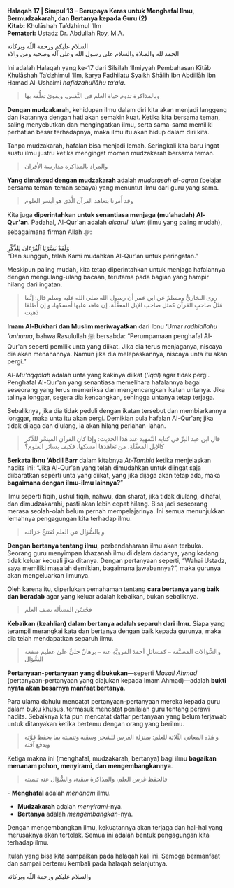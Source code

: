 **Halaqah 17 | Simpul 13 – Berupaya Keras untuk Menghafal Ilmu, Bermudzakarah, dan Bertanya kepada Guru (2)**  
**Kitab:** Khulāshah Ta’dzhimul ‘Ilm  
**Pemateri:** Ustadz Dr. Abdullah Roy, M.A.  

<span dir="rtl" style="text-align:right; font-family:'Scheherazade',serif;">السلام عليكم ورحمة اللّه وبركاته</span>  
<span dir="rtl" style="text-align:right; font-family:'Scheherazade',serif;">الحمد لله والصلاة والسلام على رسول الله وعلى آله وصحبه ومن والاه</span>  

<span style="text-align:justify;">Ini adalah Halaqah yang ke-17 dari Silsilah ‘Ilmiyyah Pembahasan Kitāb Khulāshah Ta’dzhimul ‘Ilm, karya Fadhilatu Syaikh Shālih Ibn Abdillāh Ibn Hamad Al-Ushaimi *hafidzahullāhu ta’ala*.</span>  

> <span dir="rtl" style="text-align:right; font-family:'Scheherazade',serif;">وبالمذاكرة تدوم حياة العلم في النَّفس، ويقوىٰ تعلُّقه بها</span>  

<span style="text-align:justify;">**Dengan mudzakarah**, kehidupan ilmu dalam diri kita akan menjadi langgeng dan ikatannya dengan hati akan semakin kuat. Ketika kita bersama teman, saling menyebutkan dan mengingatkan ilmu, serta sama-sama memiliki perhatian besar terhadapnya, maka ilmu itu akan hidup dalam diri kita.</span>  

<span style="text-align:justify;">Tanpa mudzakarah, hafalan bisa menjadi lemah. Seringkali kita baru ingat suatu ilmu justru ketika mengingat momen mudzakarah bersama teman.</span>  

> <span dir="rtl" style="text-align:right; font-family:'Scheherazade',serif;">والمراد بالمذاكرة مدارسة الأقران</span>  

<span style="text-align:justify;">**Yang dimaksud dengan mudzakarah** adalah *mudarasah al-aqran* (belajar bersama teman-teman sebaya) yang menuntut ilmu dari guru yang sama.</span>  

> <span dir="rtl" style="text-align:right; font-family:'Scheherazade',serif;">وقد أُمرنا بتعاهد القرآن الَّذي هو أيسر العلوم</span>  

<span style="text-align:justify;">Kita juga **diperintahkan untuk senantiasa menjaga (mu’ahadah) Al-Qur'an**. Padahal, Al-Qur'an adalah *aisarul ‘ulum* (ilmu yang paling mudah), sebagaimana firman Allah ﷻ:</span>  

<span dir="rtl" style="text-align:right; font-family:'Scheherazade',serif;">وَلَقَدْ يَسَّرْنَا ٱلْقُرْءَانَ لِلذِّكْرِ</span>  
<span style="text-align:justify;">“Dan sungguh, telah Kami mudahkan Al-Qur'an untuk peringatan.”</span>  

<span style="text-align:justify;">Meskipun paling mudah, kita tetap diperintahkan untuk menjaga hafalannya dengan mengulang-ulang bacaan, terutama pada bagian yang hampir hilang dari ingatan.</span>  

> <span dir="rtl" style="text-align:right; font-family:'Scheherazade',serif;">روى البخاريُّ ومسلمٌ عن ابن عمر أن رسول الله صلى الله عليه وسلم قال: إنَّما مَثَلُ صاحبِ القرآن كمثل صاحب الإبل المعقَّلَة، إن عاهد عليها أمسكها، و إن أطلقا ذهبت</span>  

<span style="text-align:justify;">**Imam Al-Bukhari dan Muslim meriwayatkan** dari Ibnu ‘Umar *radhiallahu ‘anhuma*, bahwa Rasulullah ﷺ bersabda: “Perumpamaan penghafal Al-Qur'an seperti pemilik unta yang diikat. Jika dia terus menjaganya, niscaya dia akan menahannya. Namun jika dia melepaskannya, niscaya unta itu akan pergi.”</span>  

<span style="text-align:justify;">*Al-Mu’aqqalah* adalah unta yang kakinya diikat (*‘iqal*) agar tidak pergi. Penghafal Al-Qur'an yang senantiasa memelihara hafalannya bagai seseorang yang terus memeriksa dan mengencangkan ikatan untanya. Jika talinya longgar, segera dia kencangkan, sehingga untanya tetap terjaga.</span>  

<span style="text-align:justify;">Sebaliknya, jika dia tidak peduli dengan ikatan tersebut dan membiarkannya longgar, maka unta itu akan pergi. Demikian pula hafalan Al-Qur'an; jika tidak dijaga dan diulang, ia akan hilang perlahan-lahan.</span>  

> <span dir="rtl" style="text-align:right; font-family:'Scheherazade',serif;">قال ابن عبد البرِّ في كتابه التَّمهيد عند هٰذا الحديث: وإذا كان القرآن الميسَّر للذِّكر كالإبل المعقَّلَةِ، من تَعَاهَدَها أمسكها، فكيف بسائر العلوم؟</span>  

<span style="text-align:justify;">**Berkata Ibnu ‘Abdil Barr** dalam kitabnya *At-Tamhid* ketika menjelaskan hadits ini: “Jika Al-Qur'an yang telah dimudahkan untuk diingat saja diibaratkan seperti unta yang diikat, yang jika dijaga akan tetap ada, maka **bagaimana dengan ilmu-ilmu lainnya?**”</span>  

<span style="text-align:justify;">Ilmu seperti fiqih, ushul fiqih, nahwu, dan sharaf, jika tidak diulang, dihafal, dan dimudzakarahi, pasti akan lebih cepat hilang. Bisa jadi seseorang merasa seolah-olah belum pernah mempelajarinya. Ini semua menunjukkan lemahnya pengagungan kita terhadap ilmu.</span>  

> <span dir="rtl" style="text-align:right; font-family:'Scheherazade',serif;">و بالسُّؤال عن العلم تُفتتحُ خزائنه</span>  

<span style="text-align:justify;">**Dengan bertanya tentang ilmu**, perbendaharaan ilmu akan terbuka. Seorang guru menyimpan khazanah ilmu di dalam dadanya, yang kadang tidak keluar kecuali jika ditanya. Dengan pertanyaan seperti, “Wahai Ustadz, saya memiliki masalah demikian, bagaimana jawabannya?”, maka gurunya akan mengeluarkan ilmunya.</span>  

<span style="text-align:justify;">Oleh karena itu, diperlukan pemahaman tentang **cara bertanya yang baik dan beradab** agar yang keluar adalah kebaikan, bukan sebaliknya.</span>  

> <span dir="rtl" style="text-align:right; font-family:'Scheherazade',serif;">فحُسْن المسألة نصف العلم</span>  

<span style="text-align:justify;">**Kebaikan (keahlian) dalam bertanya adalah separuh dari ilmu.** Siapa yang terampil merangkai kata dan bertanya dengan baik kepada gurunya, maka dia telah mendapatkan separuh ilmu.</span>  

> <span dir="rtl" style="text-align:right; font-family:'Scheherazade',serif;">والسُّؤالات المصنَّفة – كمسائلِ أحمدَ المرويَّةِ عنه – برهانٌ جليٌّ علىٰ عظيم منفعة السُّؤال</span>  

<span style="text-align:justify;">**Pertanyaan-pertanyaan yang dibukukan**—seperti *Masail Ahmad* (pertanyaan-pertanyaan yang diajukan kepada Imam Ahmad)—adalah **bukti nyata akan besarnya manfaat bertanya**.</span>  

<span style="text-align:justify;">Para ulama dahulu mencatat pertanyaan-pertanyaan mereka kepada guru dalam buku khusus, termasuk mencatat penilaian guru tentang perawi hadits. Sebaiknya kita pun mencatat daftar pertanyaan yang belum terjawab untuk ditanyakan ketika bertemu dengan orang yang berilmu.</span>  

> <span dir="rtl" style="text-align:right; font-family:'Scheherazade',serif;">و هٰذه المعاني الثَّلاثة للعلم: بمنزلة الغرس للشجر وسقيه وتنميته بما يحفظ قوَّته ويدفع آفته</span>  

<span style="text-align:justify;">Ketiga makna ini (menghafal, mudzakarah, bertanya) bagi ilmu **bagaikan menanam pohon, menyirami, dan mengembangkannya**.</span>  

> <span dir="rtl" style="text-align:right; font-family:'Scheherazade',serif;">فالحفظ غَرس العلم، والمذاكرة سقية، والسُّؤال عنه تنميته</span>  

<span style="text-align:justify;">- **Menghafal** adalah *menanam* ilmu.  
- **Mudzakarah** adalah *menyirami*-nya.  
- **Bertanya** adalah *mengembangkan*-nya.</span>  

<span style="text-align:justify;">Dengan mengembangkan ilmu, kekuatannya akan terjaga dan hal-hal yang merusaknya akan tertolak. Semua ini adalah bentuk pengagungan kita terhadap ilmu.</span>  

<span style="text-align:justify;">Itulah yang bisa kita sampaikan pada halaqah kali ini. Semoga bermanfaat dan sampai bertemu kembali pada halaqah selanjutnya.</span>  

<span dir="rtl" style="text-align:right; font-family:'Scheherazade',serif;">والسلام عليكم ورحمة اللّه وبركاته</span>
